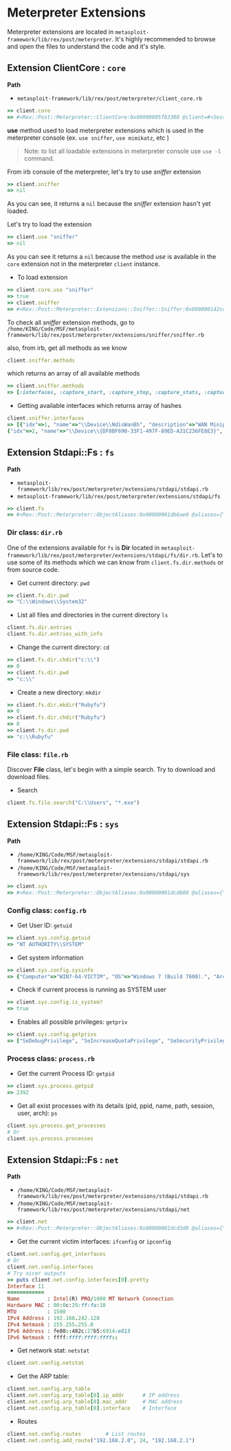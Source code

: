 # Meterpreter Extensions

Meterpreter extensions are located in `metasploit-framework/lib/rex/post/meterpreter`. It's highly recommended to browse and open the files to understand the code and it's style.

## Extension ClientCore : `core`

**Path** 
- `metasploit-framework/lib/rex/post/meterpreter/client_core.rb`

```ruby
>> client.core
=> #<Rex::Post::Meterpreter::ClientCore:0x00000005f83388 @client=#<Session:meterpreter 192.168.0.18:55861 (192.168.242.128) "win7-64-victim\Workshop @ WIN7-64-VICTIM">, @name="core">
```

**use** method used to load meterpreter extensions which is used in the meterpreter console (ex. `use sniffer`, `use mimikatz`, etc )
> Note: to list all loadable extensions in meterpreter console use `use -l` command.

From irb console of the meterpreter, let's try to use *sniffer* extension

```ruby
>> client.sniffer
=> nil
```
As you can see, it returns a `nil` because the *sniffer* extension hasn't yet loaded.

Let's try to load the extension 
```ruby
>> client.use "sniffer"
=> nil
```

As you can see it returns a `nil` because the method *use* is available in the `core` extension not in the meterpreter `client` instance.

- To load extension 

```ruby
>> client.core.use "sniffer"
=> true
>> client.sniffer
=> #<Rex::Post::Meterpreter::Extensions::Sniffer::Sniffer:0x000000142cc108 @client=#<Session:meterpreter 192.168.0.18:55861 (192.168.242.128) "win7-64-victim\Workshop @ WIN7-64-VICTIM">, @name="sniffer">
```

To check all *sniffer* extension methods, go to `/home/KING/Code/MSF/metasploit-framework/lib/rex/post/meterpreter/extensions/sniffer/sniffer.rb`

also, from irb, get all methods as we know 
```ruby
client.sniffer.methods
```
which returns an array of all available methods
```ruby
>> client.sniffer.methods
=> [:interfaces, :capture_start, :capture_stop, :capture_stats, :capture_release, :capture_dump, :capture_dump_read, :name, :name=, :client, :client=, :psych_to_yaml, :to_yaml, :to_yaml_properties, :blank?, :present?, :presence, :acts_like?, :to_param, :to_query, :try, :try!, :duplicable?, :deep_dup, :in?, :instance_values, :instance_variable_names, :to_json, :with_options, :html_safe?, :`, :dclone, :old_send, :as_json, :require_or_load, :require_dependency, :load_dependency, :load, :require, :unloadable, :assert_no_remainder, :decode_tlv, :decode_integer, :decode_timeticks, :decode_integer_value, :decode_uinteger_value, :build_integer, :decode_octet_string, :decode_ip_address, :decode_sequence, :decode_object_id, :decode_object_id_value, :encode_length, :encode_integer, :encode_tagged_integer, :integer_to_octets, :encode_null, :encode_exception, :encode_tlv, :encode_octet_string, :encode_sequence, :encode_object_id, :pretty_print, :pretty_print_cycle, :pretty_print_instance_variables, :pretty_print_inspect, :nil?, :===, :=~, :!~, :eql?, :hash, :<=>, :class, :singleton_class, :clone, :dup, :taint, :tainted?, :untaint, :untrust, :untrusted?, :trust, :freeze, :frozen?, :to_s, :inspect, :methods, :singleton_methods, :protected_methods, :private_methods, :public_methods, :instance_variables, :instance_variable_get, :instance_variable_set, :instance_variable_defined?, :remove_instance_variable, :instance_of?, :kind_of?, :is_a?, :tap, :send, :public_send, :respond_to?, :extend, :select, :display, :sleep, :method, :public_method, :singleton_method, :define_singleton_method, :object_id, :to_enum, :enum_for, :gem, :class_eval, :pretty_inspect, :silence_warnings, :enable_warnings, :with_warnings, :silence_stderr, :silence_stream, :suppress, :capture, :silence, :quietly, :debugger, :breakpoint, :suppress_warnings, :==, :equal?, :!, :!=, :instance_eval, :instance_exec, :__send__, :__id__]
```

- Getting available interfaces which returns array of hashes 

```ruby
client.sniffer.interfaces
=> [{"idx"=>1, "name"=>"\\Device\\NdisWanBh", "description"=>"WAN Miniport (Network Monitor)", "type"=>3, "mtu"=>1514, "wireless"=>false, "usable"=>true, "dhcp"=>false}, 
{"idx"=>2, "name"=>"\\Device\\{DF8BF690-33F1-497F-89ED-A31C236FE8E3}", "description"=>"Intel(R) PRO/1000 MT Network Connection", "type"=>0, "mtu"=>1514, "wireless"=>false, "usable"=>true, "dhcp"=>true}]
```



## Extension Stdapi::Fs : `fs`

**Path** 
- `metasploit-framework/lib/rex/post/meterpreter/extensions/stdapi/stdapi.rb`
- `metasploit-framework/lib/rex/post/meterpreter/extensions/stdapi/fs`

```ruby
>> client.fs
=> #<Rex::Post::Meterpreter::ObjectAliases:0x00000001db6ae0 @aliases={"dir"=>#<Class:0x00000001e09e70>, "file"=>#<Class:0x00000001e12890>, "filestat"=>#<Class:0x00000001db7530>, "mount"=>#<Rex::Post::Meterpreter::Extensions::Stdapi::Fs::Mount:0x00000001db6c48 @client=#<Session:meterpreter 192.168.0.18:57016 (192.168.242.128) "win7-64-victim\Workshop @ WIN7-64-VICTIM">>}>
```

### Dir class: `dir.rb`
One of the extensions available for `fs` is **Dir** located in `metasploit-framework/lib/rex/post/meterpreter/extensions/stdapi/fs/dir.rb`. Let's to use some of its methods which we can know from `client.fs.dir.methods` or from source code.

- Get current directory: `pwd`
```ruby
>> client.fs.dir.pwd
=> "C:\\Windows\\System32"
```

- List all files and directories in the current directory `ls`
```ruby
client.fs.dir.entries
client.fs.dir.entries_with_info
```

- Change the current directory: `cd`
```ruby
>> client.fs.dir.chdir("c:\\")
=> 0
>> client.fs.dir.pwd
=> "c:\\"
```

- Create a new directory: `mkdir`
```ruby
>> client.fs.dir.mkdir("Rubyfu")
=> 0
>> client.fs.dir.chdir("Rubyfu")
=> 0
>> client.fs.dir.pwd
=> "c:\\Rubyfu"
```

### File class: `file.rb`
Discover **File** class, let's begin with a simple search. Try to download and download files.
- Search 
```ruby
client.fs.file.search("C:\\Users", "*.exe")
```

## Extension Stdapi::Fs : `sys`

**Path** 
- `/home/KING/Code/MSF/metasploit-framework/lib/rex/post/meterpreter/extensions/stdapi/stdapi.rb`
- `/home/KING/Code/MSF/metasploit-framework/lib/rex/post/meterpreter/extensions/stdapi/sys`


```ruby
>> client.sys
=> #<Rex::Post::Meterpreter::ObjectAliases:0x00000001dcd600 @aliases={"config"=>#<Rex::Post::Meterpreter::Extensions::Stdapi::Sys::Config:0x00000001db69c8 @client=#<Session:meterpreter 192.168.0.18:57016 (192.168.242.128) "win7-64-victim\Workshop @ WIN7-64-VICTIM">>, "process"=>#<Class:0x00000001db69a0>, "registry"=>#<Class:0x00000001db8ed0>, "eventlog"=>#<Class:0x00000001dc0e28>, "power"=>#<Class:0x00000001dc4398>}>
```

### Config class: `config.rb`
- Get User ID: `getuid`
```ruby
>> client.sys.config.getuid
=> "NT AUTHORITY\\SYSTEM"
```

- Get system information
```ruby
>> client.sys.config.sysinfo
=> {"Computer"=>"WIN7-64-VICTIM", "OS"=>"Windows 7 (Build 7600).", "Architecture"=>"x64 (Current Process is WOW64)", "System Language"=>"en_US", "Domain"=>"WORKGROUP", "Logged On Users"=>2}
```

- Check if current process is running as SYSTEM user
```ruby
>> client.sys.config.is_system?
=> true
```

- Enables all possible privileges: `getpriv`
```ruby
>> client.sys.config.getprivs
=> ["SeDebugPrivilege", "SeIncreaseQuotaPrivilege", "SeSecurityPrivilege", "SeTakeOwnershipPrivilege", "SeLoadDriverPrivilege", "SeSystemProfilePrivilege", "SeSystemtimePrivilege", "SeProfileSingleProcessPrivilege", "SeIncreaseBasePriorityPrivilege", "SeCreatePagefilePrivilege", "SeBackupPrivilege", "SeRestorePrivilege", "SeShutdownPrivilege", "SeSystemEnvironmentPrivilege", "SeChangeNotifyPrivilege", "SeRemoteShutdownPrivilege", "SeUndockPrivilege", "SeManageVolumePrivilege"]
```

### Process class: `process.rb`


- Get the current Process ID: `getpid`
```ruby
>> client.sys.process.getpid
=> 2392
```

- Get all exist processes with its details (pid, ppid, name, path, session, user, arch): `ps`
```ruby
client.sys.process.get_processes
# Or
client.sys.process.processes
```


## Extension Stdapi::Fs : `net`

**Path** 
- `/home/KING/Code/MSF/metasploit-framework/lib/rex/post/meterpreter/extensions/stdapi/stdapi.rb`
- `/home/KING/Code/MSF/metasploit-framework/lib/rex/post/meterpreter/extensions/stdapi/net`


```ruby
>> client.net
=> #<Rex::Post::Meterpreter::ObjectAliases:0x00000001dcd3d0 @aliases={"config"=>#<Rex::Post::Meterpreter::Extensions::Stdapi::Net::Config:0x00000001dcd4e8 @client=#<Session:meterpreter 192.168.0.18:57016 (192.168.242.128) "win7-64-victim\Workshop @ WIN7-64-VICTIM">>, "socket"=>#<Rex::Post::Meterpreter::Extensions::Stdapi::Net::Socket:0x00000001dcd4c0 @client=#<Session:meterpreter 192.168.0.18:57016 (192.168.242.128) "win7-64-victim\Workshop @ WIN7-64-VICTIM">>, "resolve"=>#<Rex::Post::Meterpreter::Extensions::Stdapi::Net::Resolve:0x00000001dcd470 @client=#<Session:meterpreter 192.168.0.18:57016 (192.168.242.128) "win7-64-victim\Workshop @ WIN7-64-VICTIM">>}>
```

- Get the current victim interfaces: `ifconfig` or `ipconfig`
```ruby
client.net.config.get_interfaces
# Or 
client.net.config.interfaces
# Try nicer outputs
>> puts client.net.config.interfaces[0].pretty
Interface 11
============
Name         : Intel(R) PRO/1000 MT Network Connection
Hardware MAC : 00:0c:29:ff:fa:10
MTU          : 1500
IPv4 Address : 192.168.242.128
IPv4 Netmask : 255.255.255.0
IPv6 Address : fe80::482c:27b5:6914:e813
IPv6 Netmask : ffff:ffff:ffff:ffff::
```

- Get network stat: `netstat`
```ruby
client.net.config.netstat
```

- Get the ARP table: 
```ruby
client.net.config.arp_table
client.net.config.arp_table[0].ip_addr      # IP address 
client.net.config.arp_table[0].mac_addr     # MAC address 
client.net.config.arp_table[0].interface    # Interface
```
- Routes 
```ruby
client.net.config.routes        # List routes 
client.net.config.add_route("192.168.2.0", 24, "192.168.2.1")
```




